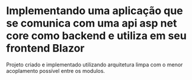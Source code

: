 # Implementando uma aplicação que se comunica com uma api asp net core como backend e utiliza em seu frontend Blazor
Projeto criado e implementado utilizando arquitetura limpa com o menor acoplamento possível entre os modulos.
